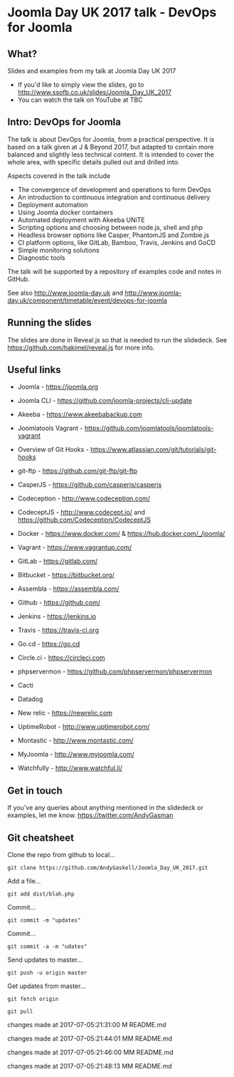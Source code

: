 # Joomla Day UK 2017 talk - DevOps for Joomla

## What?

Slides and examples from my talk at Joomla Day UK 2017
* If you'd like to simply view the slides, go to http://www.ssofb.co.uk/slides/Joomla_Day_UK_2017
* You can watch the talk on YouTube at TBC


## Intro: DevOps for Joomla

The talk is about DevOps for Joomla, from a practical perspective. It is based on a talk given at J & Beyond 2017, but adapted to contain more balanced and slightly less technical content. It is intended to cover the whole area, with specific details pulled out and drilled into.

Aspects covered in the talk include
- The convergence of development and operations to form DevOps
- An introduction to continuous integration and continuous delivery
- Deployment automation
- Using Joomla docker containers
- Automated deployment with Akeeba UNiTE
- Scripting options and choosing between node.js, shell and php
- Headless browser options like Casper, PhantomJS and Zombie.js
- CI platform options, like GitLab, Bamboo, Travis, Jenkins and GoCD
- Simple monitoring solutions
- Diagnostic tools

The talk will be supported by a repository of examples code and notes in GitHub.

See also http://www.joomla-day.uk and http://www.joomla-day.uk/component/timetable/event/devops-for-joomla


## Running the slides
The slides are done in Reveal.js so that is needed to run the slidedeck.  See https://github.com/hakimel/reveal.js for more info.


## Useful links

* Joomla - https://joomla.org
* Joomla CLI - https://github.com/joomla-projects/cli-update
* Akeeba - https://www.akeebabackup.com
* Joomlatools Vagrant - https://github.com/joomlatools/joomlatools-vagrant

* Overview of Git Hooks - https://www.atlassian.com/git/tutorials/git-hooks
* git-ftp - https://github.com/git-ftp/git-ftp
* CasperJS - https://github.com/casperjs/casperjs
* Codeception - http://www.codeception.com/
* CodeceptJS - http://www.codecept.io/ and https://github.com/Codeception/CodeceptJS

* Docker - https://www.docker.com/ & https://hub.docker.com/_/joomla/
* Vagrant - https://www.vagrantup.com/

* GitLab - https://gitlab.com/
* Bitbucket - https://bitbucket.org/
* Assembla - https://assembla.com/
* Github - https://github.com/
* Jenkins - https://jenkins.io
* Travis - https://travis-ci.org
* Go.cd - https://go.cd
* Circle.ci - https://circleci.com

* phpservermon - https://github.com/phpservermon/phpservermon
* Cacti
* Datadog
* New relic - https://newrelic.com
* UptimeRobot - http://www.uptimerobot.com/
* Montastic - http://www.montastic.com/
* MyJoomla - http://www.myjoomla.com/
* Watchfully - http://www.watchful.li/

## Get in touch

If you've any queries about anything mentioned in the slidedeck or examples, let me know. https://twitter.com/AndyGasman

## Git cheatsheet

Clone the repo from github to local...

`git clone https://github.com/AndyGaskell/Joomla_Day_UK_2017.git`

Add a file...

`git add dist/blah.php`

Commit...

`git commit -m "updates"`

Commit...

`git commit -a -m "udates"`

Send updates to master...

`git push -u origin master`

Get updates from master...
 
`git fetch origin`

`git pull`

changes made at  2017-07-05:21:31:00
 M README.md
 
changes made at  2017-07-05:21:44:01
MM README.md
 
changes made at  2017-07-05:21:46:00
MM README.md
 
changes made at  2017-07-05:21:48:13
MM README.md
 
